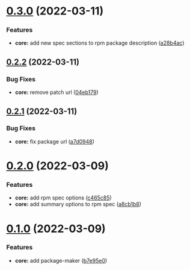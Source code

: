 # [0.3.0](https://github.com/attilasomogyi/package-maker/compare/v0.2.2...v0.3.0) (2022-03-11)
### Features
* **core:** add new spec sections to rpm package description ([a28b4ac](https://github.com/attilasomogyi/package-maker/commit/a28b4ace98afe6bbd922a31b3a200700def78d9e))
## [0.2.2](https://github.com/attilasomogyi/package-maker/compare/v0.2.1...v0.2.2) (2022-03-11)
### Bug Fixes
* **core:** remove patch url ([04eb179](https://github.com/attilasomogyi/package-maker/commit/04eb1796bf0777bffec1b3e553325d40a530ed45))
## [0.2.1](https://github.com/attilasomogyi/package-maker/compare/v0.2.0...v0.2.1) (2022-03-11)
### Bug Fixes
* **core:** fix package url ([a7d0948](https://github.com/attilasomogyi/package-maker/commit/a7d09489377b14d7e5ad280913186d6e8bc9ec10))
# [0.2.0](https://github.com/attilasomogyi/package-maker/compare/v0.1.0...v0.2.0) (2022-03-09)
### Features
* **core:** add rpm spec options ([c465c85](https://github.com/attilasomogyi/package-maker/commit/c465c85a923c5c140b4f6a8029097b37315ca0b6))
* **core:** add summary options to rpm spec ([a8cb1b8](https://github.com/attilasomogyi/package-maker/commit/a8cb1b85ee124411bc72dd522bb85f99d65a75d7))
# [0.1.0](https://github.com/attilasomogyi/package-maker/compare/b7e95e034752711d1ce2901ec2859d4c8de0b6ac...v0.1.0) (2022-03-09)
### Features
* **core:** add package-maker ([b7e95e0](https://github.com/attilasomogyi/package-maker/commit/b7e95e034752711d1ce2901ec2859d4c8de0b6ac))
